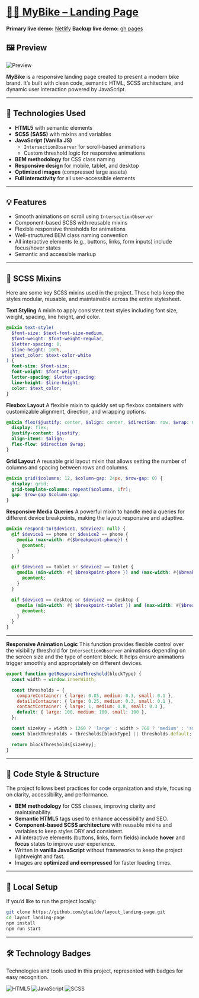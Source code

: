 # [🚴‍♂️ MyBike – Landing Page](https://mybike-by-gtailde.netlify.app)

**Primary live demo:** [Netlify](https://mybike-by-gtailde.netlify.app)
**Backup live demo:** [gh pages](https://gtailde.github.io/layout_landing-page)

## 🖼️ Preview

![Preview](https://i.postimg.cc/fbdqsjWx/2025-05-22-03-09-48.png)

**MyBike** is a responsive landing page created to present a modern bike brand. It’s built with clean code, semantic HTML, SCSS architecture, and dynamic user interaction powered by JavaScript.

---

## 🔧 Technologies Used

- **HTML5** with semantic elements
- **SCSS (SASS)** with mixins and variables
- **JavaScript (Vanilla JS)**
  - `IntersectionObserver` for scroll-based animations
  - Custom threshold logic for responsive animations
- **BEM methodology** for CSS class naming
- **Responsive design** for mobile, tablet, and desktop
- **Optimized images** (compressed large assets)
- **Full interactivity** for all user-accessible elements

---

## 💡 Features

- Smooth animations on scroll using `IntersectionObserver`
- Component-based SCSS with reusable mixins
- Flexible responsive thresholds for animations
- Well-structured BEM class naming convention
- All interactive elements (e.g., buttons, links, form inputs) include focus/hover states
- Semantic and accessible markup

---

## 🧩 SCSS Mixins
Here are some key SCSS mixins used in the project. These help keep the styles modular, reusable, and maintainable across the entire stylesheet.

**Text Styling**
A mixin to apply consistent text styles including font size, weight, spacing, line height, and color.

```scss
@mixin text-style(
  $font-size: $text-font-size-medium,
  $font-weight: $font-weight-regular,
  $letter-spacing: 0,
  $line-height: 100%,
  $text_color: $text-color-white
) {
  font-size: $font-size;
  font-weight: $font-weight;
  letter-spacing: $letter-spacing;
  line-height: $line-height;
  color: $text_color;
}
```

**Flexbox Layout**
A flexible mixin to quickly set up flexbox containers with customizable alignment, direction, and wrapping options.
```scss
@mixin flex($justify: center, $align: center, $direction: row, $wrap: nowrap) {
  display: flex;
  justify-content: $justify;
  align-items: $align;
  flex-flow: $direction $wrap;
}
```

**Grid Layout**
A reusable grid layout mixin that allows setting the number of columns and spacing between rows and columns.
```scss
@mixin grid($columns: 12, $column-gap: 24px, $row-gap: 0) {
  display: grid;
  grid-template-columns: repeat($columns, 1fr);
  gap: $row-gap $column-gap;
}
```

**Responsive Media Queries**
A powerful mixin to handle media queries for different device breakpoints, making the layout responsive and adaptive.

```scss
@mixin respond-to($device1, $device2: null) {
  @if $device1 == phone or $device2 == phone {
    @media (max-width: #{$breakpoint-phone}) {
      @content;
    }
  }

  @if $device1 == tablet or $device2 == tablet {
    @media (min-width: #{ $breakpoint-phone }) and (max-width: #{$breakpoint-tablet}) {
      @content;
    }
  }

  @if $device1 == desktop or $device2 == desktop {
    @media (min-width: #{ $breakpoint-tablet }) and (max-width: #{$breakpoint-desktop}) {
      @content;
    }
  }
}
```

---

**Responsive Animation Logic**
This function provides flexible control over the visibility threshold for `IntersectionObserver` animations depending on the screen size and the type of content block. It helps ensure animations trigger smoothly and appropriately on different devices.

```js
export function getResponsiveThreshold(blockType) {
  const width = window.innerWidth;

  const thresholds = {
    compareContainer: { large: 0.85, medium: 0.3, small: 0.1 },
    detailsContainer: { large: 0.25, medium: 0.3, small: 0.1 },
    contactContainer: { large: 1, medium: 0.8, small: 0.3 },
    default: { large: 100, medium: 100, small: 100 },
  };

  const sizeKey = width > 1260 ? 'large' : width > 768 ? 'medium' : 'small';
  const blockThresholds = thresholds[blockType] || thresholds.default;

  return blockThresholds[sizeKey];
}
```

---

## 📐 Code Style & Structure
The project follows best practices for code organization and style, focusing on clarity, accessibility, and performance.

- **BEM methodology** for CSS classes, improving clarity and maintainability.
- **Semantic HTML5** tags used to enhance accessibility and SEO.
- **Component-based SCSS architecture** with reusable mixins and variables to keep styles DRY and consistent.
- All interactive elements (buttons, links, form fields) include **hover** and **focus** states to improve user experience.
- Written in **vanilla JavaScript** without frameworks to keep the project lightweight and fast.
- Images are **optimized and compressed** for faster loading times.

---

## 🚀 Local Setup

If you’d like to run the project locally:

```bash
git clone https://github.com/gtailde/layout_landing-page.git
cd layout_landing-page
npm install
npm run start
```

---

## 🛠️ Technology Badges

Technologies and tools used in this project, represented with badges for easy recognition.

![HTML5](https://img.shields.io/badge/HTML5-E34F26?style=for-the-badge&logo=html5&logoColor=white)
![JavaScript](https://img.shields.io/badge/JavaScript-F7DF1E?style=for-the-badge&logo=javascript&logoColor=black)
![SCSS](https://img.shields.io/badge/SCSS-CC6699?style=for-the-badge&logo=sass&logoColor=white)
